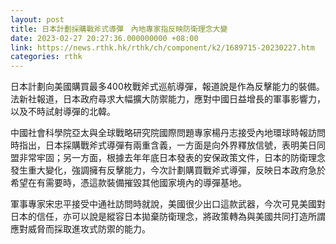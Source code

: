 ```yaml
---
layout: post
title: 日本計劃採購戰斧式導彈　內地專家指反映防衛理念大變
date: 2023-02-27 20:27:36.000000000 +08:00
link: https://news.rthk.hk/rthk/ch/component/k2/1689715-20230227.htm
categories: rthk
---
```


日本計劃向美國購買最多400枚戰斧式巡航導彈，報道說是作為反擊能力的裝備。法新社報道，日本政府尋求大幅擴大防禦能力，應對中國日益增長的軍事影響力，以及不時試射導彈的北韓。

中國社會科學院亞太與全球戰略研究院國際問題專家楊丹志接受內地環球時報訪問時指出，日本採購戰斧式導彈有兩重含義，一方面是向外界釋放信號，表明美日同盟非常牢固；另一方面，根據去年年底日本發表的安保政策文件，日本的防衛理念發生重大變化，強調擁有反擊能力，今次計劃購買戰斧式導彈，反映日本政府急於希望在有需要時，憑這款裝備摧毀其他國家境內的導彈基地。

軍事專家宋忠平接受中通社訪問時就說，美國很少出口這款武器，今次可見美國對日本的信任，亦可以說是縱容日本拋棄防衛理念，將政策轉為與美國共同打造所謂應對威脅而採取進攻式防禦的能力。

